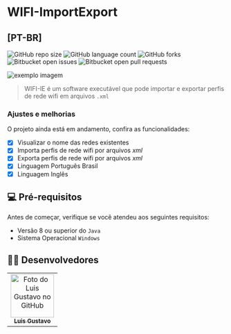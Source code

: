 # WIFI-ImportExport

  
## [PT-BR]

![GitHub repo size](https://img.shields.io/github/repo-size/luis422/WIFI-IE?style=for-the-badge)
![GitHub language count](https://img.shields.io/github/languages/count/luis422/WIFI-IE?style=for-the-badge)
![GitHub forks](https://img.shields.io/github/forks/luis422/WIFI-IE?style=for-the-badge)
![Bitbucket open issues](https://img.shields.io/bitbucket/issues/luis422/WIFI-IE?style=for-the-badge)
![Bitbucket open pull requests](https://img.shields.io/bitbucket/pr-raw/luis422/WIFI-IE?style=for-the-badge)

<img src="https://cdn.discordapp.com/attachments/691143281442029589/903311745978892348/wifi-ie.png" alt="exemplo imagem">

> WIFI-IE é um software executável que pode importar e exportar perfis de rede wifi em arquivos `.xml`

### Ajustes e melhorias

O projeto ainda está em andamento, confira as funcionalidades:

- [x] Visualizar o nome das redes existentes
- [x] Importa perfis de rede wifi por arquivos *xml*
- [x] Exporta perfis de rede wifi por arquivos *xml*
- [x] Linguagem Português Brasil
- [x] Linguagem Inglês

## 💻 Pré-requisitos

Antes de começar, verifique se você atendeu aos seguintes requisitos:

* Versão 8 ou superior do `Java`
* Sistema Operacional `Windows`

## 👨‍💻 Desenvolvedores

<table>
  <tr>
    <td align="center">
      <a href="https://github.com/luis422">
        <img src="https://avatars.githubusercontent.com/u/56276522" width="100px;" alt="Foto do Luis Gustavo no GitHub"/><br>
        <sub>
          <b>Luis Gustavo</b>
        </sub>
      </a>
    </td>
  </tr>
</table>



